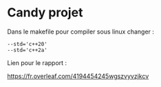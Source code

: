 # Candy projet

Dans le makefile pour compiler sous linux changer :
   
    --std='c++20' 
    --std='c++2a'
Lien pour le rapport : 

https://fr.overleaf.com/4194454245wgszvyvzjkcv
 
